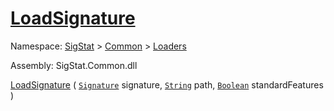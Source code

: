 # [LoadSignature](./Svc2004Loader-100663944.md)

Namespace: [SigStat]() > [Common](./../../README.md) > [Loaders](./../README.md)

Assembly: SigStat.Common.dll

[LoadSignature](./Svc2004Loader-100663944.md) ( [`Signature`](./../../Signature.md) signature, [`String`](https://docs.microsoft.com/en-us/dotnet/api/System.String) path, [`Boolean`](https://docs.microsoft.com/en-us/dotnet/api/System.Boolean) standardFeatures )
